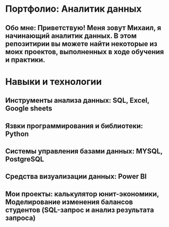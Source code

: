 # Портфолио: Аналитик данных
## Обо мне: Приветствую! Меня зовут Михаил, я начинающий аналитик данных. В этом репозитирии вы можете найти некоторые из моих проектов, выполненных в ходе обучения и практики.
# Навыки и технологии
## Инструменты анализа данных: SQL, Excel, Google sheets 
## Язвки программирования и библиотеки: Python
## Системы управления базами данных: MYSQL, PostgreSQL
## Средства визуализации данных: Power BI
## Мои проекты: калькулятор юнит-экономики, Моделирование изменения балансов студентов (SQL-запрос и анализ результата запроса)

